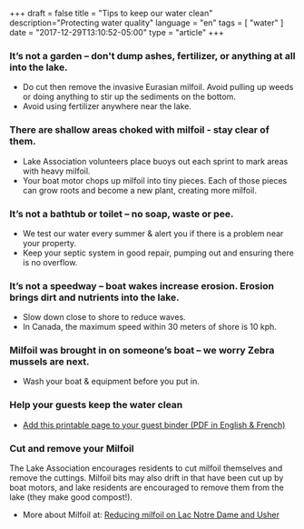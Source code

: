 +++
draft = false
title = "Tips to keep our water clean"
description="Protecting water quality"
language = "en"
tags = [
    "water"
]
date = "2017-12-29T13:10:52-05:00"
type = "article"
+++

### It’s not a garden – don't dump ashes, fertilizer, or anything at all into the lake. 

* Do cut then remove the invasive Eurasian milfoil. Avoid pulling up weeds or doing anything to stir up the sediments on the bottom.
* Avoid using fertilizer anywhere near the lake.

### There are shallow areas choked with milfoil - stay clear of them.  

* Lake Association volunteers place buoys out each sprint to mark areas with heavy milfoil. 
* Your boat motor chops up milfoil into tiny pieces. Each of those pieces can grow roots and become a new plant, creating more milfoil. 

### It’s not a bathtub or toilet – no soap, waste or pee.

* We test our water every summer & alert you if there is a problem near your property.
* Keep your septic system in good repair, pumping out and ensuring there is no overflow.

### It’s not a speedway – boat wakes increase erosion. Erosion brings dirt and nutrients into the lake.

* Slow down close to shore to reduce waves. 
* In Canada, the maximum speed within 30 meters of shore is 10 kph.

### Milfoil was brought in on someone’s boat – we worry Zebra mussels are next.

* Wash your boat & equipment before you put in.

### Help your guests keep the water clean

* [Add this printable page to your guest binder (PDF in English & French)](/assets/docs/LacBinderPage-EN-FR.pdf)

### Cut and remove your Milfoil
The Lake Association encourages residents to cut milfoil themselves and remove the cuttings. Milfoil bits may also drift in that have been cut up by boat motors, and lake residents are encouraged to remove them from the lake (they make good compost!). 
 
* More about Milfoil at: [Reducing milfoil on Lac Notre Dame and Usher](/water/lnd-milfoil/) 

